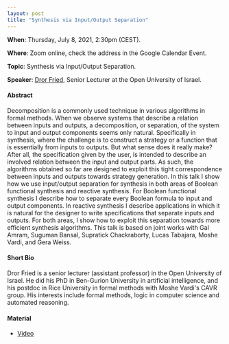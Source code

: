 ```yaml
---
layout: post 
title: "Synthesis via Input/Output Separation"
---
```


**When**:  Thursday, July 8, 2021, 2:30pm (CEST).

**Where**: Zoom online, check the address in the Google Calendar Event.

**Topic**: Synthesis via Input/Output Separation.

**Speaker**: [Dror Fried](https://www.openu.ac.il/en/personalsites/DrDrorFried.aspx), Senior Lecturer at the Open
University of Israel.

#### Abstract

Decomposition is a commonly used technique in various algorithms in formal methods. When we observe systems that
describe a relation between inputs and outputs, a decomposition, or separation, of the system to input and output
components seems only natural. Specifically in synthesis, where the challenge is to construct a strategy or a function
that is essentially from inputs to outputs. But what sense does it really make? After all, the specification given by
the user, is intended to describe an involved relation between the input and output parts. As such, the algorithms
obtained so far are designed to exploit this tight correspondence between inputs and outputs towards strategy
generation. In this talk I show how we use input/output separation for synthesis in both areas of Boolean functional
synthesis and reactive synthesis. For Boolean functional synthesis I describe how to separate every Boolean formula to
input and output components. In reactive synthesis I describe applications in which it is natural for the designer to
write specifications that separate inputs and outputs. For both areas, I show how to exploit this separation towards
more efficient synthesis algorithms. This talk is based on joint works with Gal Amram, Suguman Bansal, Supratick
Chackraborty, Lucas Tabajara, Moshe Vardi, and Gera Weiss.

#### Short Bio

Dror Fried is a senior lecturer (assistant professor) in the Open University of Israel. He did his PhD in Ben-Gurion
University in artificial intelligence, and his postdoc in Rice University in formal methods with Moshe Vardi's CAVR
group. His interests include formal methods, logic in computer science and automated reasoning.

#### Material

- [Video](https://uniroma1.zoom.us/rec/share/ZFak1E7RsR2_tJLoh2kOfM1iModZYSF-LJV4oJWJRUk-BLXmtUKXYh9XkWfI9_4.6_TPRzussfHfRNq5) 